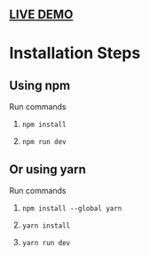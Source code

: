 ## <a href="https://amazon-clone-one-omega.vercel.app/" target="_blank">LIVE DEMO</a>

# Installation Steps



## Using npm

Run commands

1) ```npm install```


2) ```npm run dev```


## Or using yarn

Run commands 

1) ```npm install --global yarn```

2) ```yarn install```

3) ```yarn run dev```

